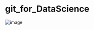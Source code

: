 # git_for_DataScience

![image](https://user-images.githubusercontent.com/73512374/191214215-7bd49140-782f-4e02-8c5c-f4f48fe22549.png)
